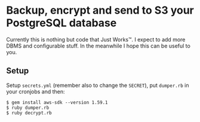 # Backup, encrypt and send to S3 your PostgreSQL database

Currently this is nothing but code that Just Works™.
I expect to add more DBMS and configurable stuff. In the meanwhile I hope this can be useful to you.

## Setup
Setup `secrets.yml` (remember also to change the `SECRET`), put `dumper.rb` in your cronjobs and then:

`$ gem install aws-sdk --version 1.59.1`  
`$ ruby dumper.rb`  
`$ ruby decrypt.rb`  

